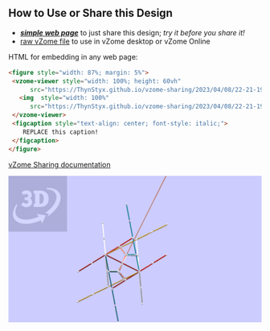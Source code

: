 
## How to Use or Share this Design

 - [***simple web page***](<https://ThynStyx.github.io/vzome-sharing/2023/04/08/22-21-19-WIP_Einstein_monotile_skeleton_4/>) to just share this design; *try it before you share it!*
 - [raw vZome file](<https://raw.githubusercontent.com/ThynStyx/vzome-sharing/main/2023/04/08/22-21-19-WIP_Einstein_monotile_skeleton_4/WIP_Einstein_monotile_skeleton_4.vZome>) to use in vZome desktop or vZome Online
 
 HTML for embedding in any web page:
 ```html
<figure style="width: 87%; margin: 5%">
  <vzome-viewer style="width: 100%; height: 60vh"
       src="https://ThynStyx.github.io/vzome-sharing/2023/04/08/22-21-19-WIP_Einstein_monotile_skeleton_4/WIP_Einstein_monotile_skeleton_4.vZome" >
    <img  style="width: 100%"
       src="https://ThynStyx.github.io/vzome-sharing/2023/04/08/22-21-19-WIP_Einstein_monotile_skeleton_4/WIP_Einstein_monotile_skeleton_4.png" >
  </vzome-viewer>
  <figcaption style="text-align: center; font-style: italic;">
     REPLACE this caption!
  </figcaption>
</figure>
 ```

[vZome Sharing documentation](https://vzome.github.io/vzome/sharing.html#how-it-works)

![Image](<WIP_Einstein_monotile_skeleton_4.png>)

